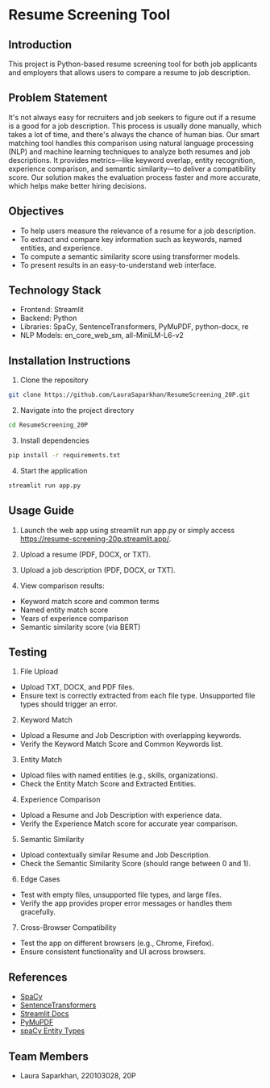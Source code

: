 # Resume Screening Tool
## Introduction
This project is Python-based resume screening tool for both job applicants and employers that allows users to compare a resume to job description.
## Problem Statement
It's not always easy for recruiters and job seekers to figure out if a resume is a good for a job description. This process is usually done manually, which takes a lot of time, and there's always the chance of human bias. Our smart matching tool handles this comparison using natural language processing (NLP) and machine learning techniques to analyze both resumes and job descriptions. It provides metrics—like keyword overlap, entity recognition, experience comparison, and semantic similarity—to deliver a compatibility score. Our solution makes the evaluation process faster and more accurate, which helps make better hiring decisions. 
## Objectives
- To help users measure the relevance of a resume for a job description.
- To extract and compare key information such as keywords, named entities, and experience.
- To compute a semantic similarity score using transformer models.
- To present results in an easy-to-understand web interface.
## Technology Stack
- Frontend: Streamlit
- Backend: Python
- Libraries: SpaCy, SentenceTransformers, PyMuPDF, python-docx, re
- NLP Models: en_core_web_sm, all-MiniLM-L6-v2
## Installation Instructions
1. Clone the repository
```bash
git clone https://github.com/LauraSaparkhan/ResumeScreening_20P.git
```
2. Navigate into the project directory
```bash
cd ResumeScreening_20P
```
3. Install dependencies
```bash
pip install -r requirements.txt
```
4. Start the application
```bash
streamlit run app.py
```
## Usage Guide
1. Launch the web app using streamlit run app.py or simply access https://resume-screening-20p.streamlit.app/.

2. Upload a resume (PDF, DOCX, or TXT).

3. Upload a job description (PDF, DOCX, or TXT).

4. View comparison results:
- Keyword match score and common terms
- Named entity match score
- Years of experience comparison
- Semantic similarity score (via BERT)
## Testing
1. File Upload
- Upload TXT, DOCX, and PDF files.
- Ensure text is correctly extracted from each file type.
Unsupported file types should trigger an error.

2. Keyword Match
- Upload a Resume and Job Description with overlapping keywords.
- Verify the Keyword Match Score and Common Keywords list.

3. Entity Match
- Upload files with named entities (e.g., skills, organizations).
- Check the Entity Match Score and Extracted Entities.

4. Experience Comparison
- Upload a Resume and Job Description with experience data.
- Verify the Experience Match score for accurate year comparison.

5. Semantic Similarity
- Upload contextually similar Resume and Job Description.
- Check the Semantic Similarity Score (should range between 0 and 1).

6. Edge Cases
- Test with empty files, unsupported file types, and large files.
- Verify the app provides proper error messages or handles them gracefully.

7. Cross-Browser Compatibility
- Test the app on different browsers (e.g., Chrome, Firefox).
- Ensure consistent functionality and UI across browsers.
## References

- [SpaCy](https://spacy.io/)
- [SentenceTransformers](https://www.sbert.net/)
- [Streamlit Docs](https://docs.streamlit.io/)
- [PyMuPDF](https://pymupdf.readthedocs.io/)
- [spaCy Entity Types](https://spacy.io/api/annotation#named-entities)

## Team Members
- Laura Saparkhan, 220103028, 20P
